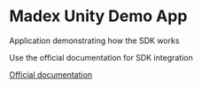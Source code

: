 # Madex Unity Demo App

Application demonstrating how the SDK works

Use the official documentation for SDK integration

[Official documentation](https://madex.gitbook.io/madex-documentation/cordova-plugin)